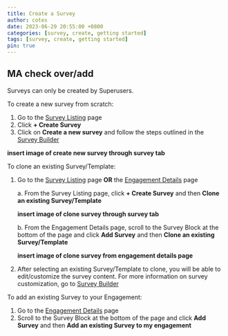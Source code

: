 ```yaml
---
title: Create a Survey
author: cotes
date: 2023-06-29 20:55:00 +0800
categories: [survey, create, getting started]
tags: [survey, create, getting started]
pin: true
---
```


## MA check over/add

Surveys can only be created by Superusers.  

To create a new survey from scratch:
1. Go to the [Survey Listing](/met-guide/posts/survey-listing/) page
2. Click **+ Create Survey**
3. Click on **Create a new survey** and follow the steps outlined in the [Survey Builder](/met-guide/posts/survey-builder/)

**insert image of create new survey through survey tab**  

To clone an existing Survey/Template:
1. Go to the [Survey Listing](/met-guide/posts/survey-listing/) page **OR** the [Engagement Details](/met-guide/posts/engagement-details/) page
   
    a. From the Survey Listing page, click **+ Create Survey** and then **Clone an existing Survey/Template**

   **insert image of clone survey through survey tab**  

    b. From the Engagement Details page, scroll to the Survey Block at the bottom of the page and click **Add Survey** and then **Clone an existing Survey/Template**

    **insert image of clone survey from engagement details page**

2. After selecting an existing Survey/Template to clone, you will be able to edit/customize the survey content. For more information on survey customization, go to [Survey Builder](/met-guide/posts/survey-builder/)

To add an existing Survey to your Engagement:
1. Go to the [Engagement Details](/met-guide/posts/engagement-details/) page
2. Scroll to the Survey Block at the bottom of the page and click **Add Survey** and then **Add an existing Survey to my engagement**
